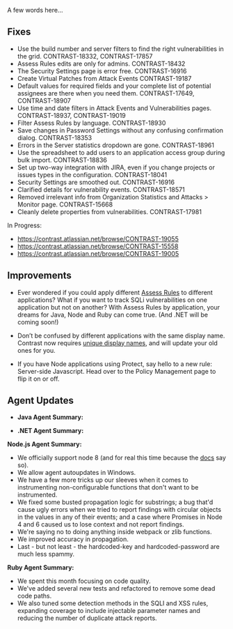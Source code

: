 <!--
title: "Contrast 3.4.6 - November 2017"
description: "Contrast 3.4.6 November 2017"
tags: "3.4.6 November Release Notes"
-->

A few words here...

## Fixes

* Use the build number and server filters to find the right vulnerabilities in the grid. CONTRAST-18332, CONTRAST-17857
* Assess Rules edits are only for admins. CONTRAST-18432
* The Security Settings page is error free. CONTRAST-16916
* Create Virtual Patches from Attack Events CONTRAST-19187
* Default values for required fields and your complete list of potential assignees are there when you need them. CONTRAST-17649, CONTRAST-18907
* Use time and date filters in Attack Events and Vulnerabilities pages. CONTRAST-18937, CONTRAST-19019
* Filter Assess Rules by language. CONTRAST-18930
* Save changes in Password Settings without any confusing confirmation dialog. CONTRAST-18353
* Errors in the Server statistics dropdown are gone. CONTRAST-18961
* Use the spreadsheet to add users to an application access group during bulk import. CONTRAST-18836
* Set up two-way integration with JIRA, even if you change projects or issues types in the configuration. CONTRAST-18041
* Security Settings are smoothed out. CONTRAST-16916
* Clarified details for vulnerability events. CONTRAST-18571
* Removed irrelevant info from Organization Statistics and Attacks > Monitor page. CONTRAST-15668
* Cleanly delete properties from vulnerabilities. CONTRAST-17981

In Progress: 
* https://contrast.atlassian.net/browse/CONTRAST-19055
* https://contrast.atlassian.net/browse/CONTRAST-15558
* https://contrast.atlassian.net/browse/CONTRAST-19005

## Improvements 

* Ever wondered if you could apply different [Assess Rules](admin-policymgmt.html#assess) to different applications? What if you want to track SQLi vulnerabilities on one application but not on another? With Assess Rules by application, your dreams for Java, Node and Ruby can come true. (And .NET will be coming soon!)

* Don’t be confused by different applications with the same display name. Contrast now requires [unique display names](user-apps.html#addapp), and will update your old ones for you. 
 
* If you have Node applications using Protect, say hello to a new rule: Server-side Javascript. Head over to the Policy Management page to flip it on or off. 


## Agent Updates

* **Java Agent Summary:**

* **.NET Agent Summary:** 

**Node.js Agent Summary:** 
* We officially support node 8 (and for real this time because the [docs](installation-node.html#node-supported) say so). 
* We allow agent autoupdates in Windows. 
* We have a few more tricks up our sleeves when it comes to instrumenting non-configurable functions that don't want to be instrumented. 
* We fixed some busted propagation logic for substrings; a bug that'd cause ugly errors when we tried to report findings with circular objects in the values in any of their events; and a case where Promises in Node 4 and 6 caused us to lose context and not report findings. 
* We're saying no to doing anything inside webpack or zlib functions. 
* We improved accuracy in propagation.
* Last - but not least - the hardcoded-key and hardcoded-password are much less spammy.

**Ruby Agent Summary:** 
* We spent this month focusing on code quality. 
* We've added several new tests and refactored to remove some dead code paths. 
* We also tuned some detection methods in the SQLI and XSS rules, expanding coverage to include injectable parameter names and reducing the number of duplicate attack reports.




